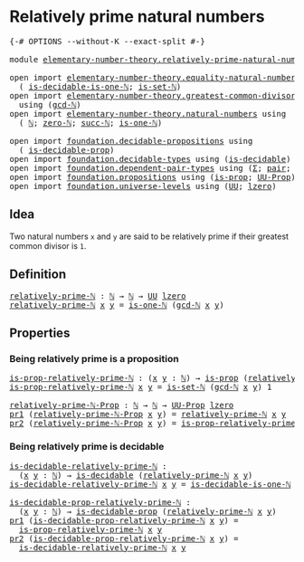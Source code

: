 # Relatively prime natural numbers

<pre class="Agda"><a id="45" class="Symbol">{-#</a> <a id="49" class="Keyword">OPTIONS</a> <a id="57" class="Pragma">--without-K</a> <a id="69" class="Pragma">--exact-split</a> <a id="83" class="Symbol">#-}</a>

<a id="88" class="Keyword">module</a> <a id="95" href="elementary-number-theory.relatively-prime-natural-numbers.html" class="Module">elementary-number-theory.relatively-prime-natural-numbers</a> <a id="153" class="Keyword">where</a>

<a id="160" class="Keyword">open</a> <a id="165" class="Keyword">import</a> <a id="172" href="elementary-number-theory.equality-natural-numbers.html" class="Module">elementary-number-theory.equality-natural-numbers</a> <a id="222" class="Keyword">using</a>
  <a id="230" class="Symbol">(</a> <a id="232" href="elementary-number-theory.equality-natural-numbers.html#3154" class="Function">is-decidable-is-one-ℕ</a><a id="253" class="Symbol">;</a> <a id="255" href="elementary-number-theory.equality-natural-numbers.html#2180" class="Function">is-set-ℕ</a><a id="263" class="Symbol">)</a>
<a id="265" class="Keyword">open</a> <a id="270" class="Keyword">import</a> <a id="277" href="elementary-number-theory.greatest-common-divisor-natural-numbers.html" class="Module">elementary-number-theory.greatest-common-divisor-natural-numbers</a>
  <a id="344" class="Keyword">using</a> <a id="350" class="Symbol">(</a><a id="351" href="elementary-number-theory.greatest-common-divisor-natural-numbers.html#5674" class="Function">gcd-ℕ</a><a id="356" class="Symbol">)</a>
<a id="358" class="Keyword">open</a> <a id="363" class="Keyword">import</a> <a id="370" href="elementary-number-theory.natural-numbers.html" class="Module">elementary-number-theory.natural-numbers</a> <a id="411" class="Keyword">using</a>
  <a id="419" class="Symbol">(</a> <a id="421" href="elementary-number-theory.natural-numbers.html#1444" class="Datatype">ℕ</a><a id="422" class="Symbol">;</a> <a id="424" href="elementary-number-theory.natural-numbers.html#1465" class="InductiveConstructor">zero-ℕ</a><a id="430" class="Symbol">;</a> <a id="432" href="elementary-number-theory.natural-numbers.html#1478" class="InductiveConstructor">succ-ℕ</a><a id="438" class="Symbol">;</a> <a id="440" href="elementary-number-theory.natural-numbers.html#1988" class="Function">is-one-ℕ</a><a id="448" class="Symbol">)</a>

<a id="451" class="Keyword">open</a> <a id="456" class="Keyword">import</a> <a id="463" href="foundation.decidable-propositions.html" class="Module">foundation.decidable-propositions</a> <a id="497" class="Keyword">using</a>
  <a id="505" class="Symbol">(</a> <a id="507" href="foundation.decidable-propositions.html#1777" class="Function">is-decidable-prop</a><a id="524" class="Symbol">)</a>
<a id="526" class="Keyword">open</a> <a id="531" class="Keyword">import</a> <a id="538" href="foundation.decidable-types.html" class="Module">foundation.decidable-types</a> <a id="565" class="Keyword">using</a> <a id="571" class="Symbol">(</a><a id="572" href="foundation.decidable-types.html#1741" class="Function">is-decidable</a><a id="584" class="Symbol">)</a>
<a id="586" class="Keyword">open</a> <a id="591" class="Keyword">import</a> <a id="598" href="foundation.dependent-pair-types.html" class="Module">foundation.dependent-pair-types</a> <a id="630" class="Keyword">using</a> <a id="636" class="Symbol">(</a><a id="637" href="foundation-core.dependent-pair-types.html#502" class="Record">Σ</a><a id="638" class="Symbol">;</a> <a id="640" href="foundation-core.dependent-pair-types.html#575" class="InductiveConstructor">pair</a><a id="644" class="Symbol">;</a> <a id="646" href="foundation-core.dependent-pair-types.html#592" class="Field">pr1</a><a id="649" class="Symbol">;</a> <a id="651" href="foundation-core.dependent-pair-types.html#604" class="Field">pr2</a><a id="654" class="Symbol">)</a>
<a id="656" class="Keyword">open</a> <a id="661" class="Keyword">import</a> <a id="668" href="foundation.propositions.html" class="Module">foundation.propositions</a> <a id="692" class="Keyword">using</a> <a id="698" class="Symbol">(</a><a id="699" href="foundation-core.propositions.html#1246" class="Function">is-prop</a><a id="706" class="Symbol">;</a> <a id="708" href="foundation-core.propositions.html#1322" class="Function">UU-Prop</a><a id="715" class="Symbol">)</a>
<a id="717" class="Keyword">open</a> <a id="722" class="Keyword">import</a> <a id="729" href="foundation.universe-levels.html" class="Module">foundation.universe-levels</a> <a id="756" class="Keyword">using</a> <a id="762" class="Symbol">(</a><a id="763" href="foundation-core.universe-levels.html#222" class="Primitive">UU</a><a id="765" class="Symbol">;</a> <a id="767" href="Agda.Primitive.html#764" class="Primitive">lzero</a><a id="772" class="Symbol">)</a>
</pre>
## Idea

Two natural numbers `x` and `y` are said to be relatively prime if their greatest common divisor is `1`.

## Definition

<pre class="Agda"><a id="relatively-prime-ℕ"></a><a id="917" href="elementary-number-theory.relatively-prime-natural-numbers.html#917" class="Function">relatively-prime-ℕ</a> <a id="936" class="Symbol">:</a> <a id="938" href="elementary-number-theory.natural-numbers.html#1444" class="Datatype">ℕ</a> <a id="940" class="Symbol">→</a> <a id="942" href="elementary-number-theory.natural-numbers.html#1444" class="Datatype">ℕ</a> <a id="944" class="Symbol">→</a> <a id="946" href="foundation-core.universe-levels.html#222" class="Primitive">UU</a> <a id="949" href="Agda.Primitive.html#764" class="Primitive">lzero</a>
<a id="955" href="elementary-number-theory.relatively-prime-natural-numbers.html#917" class="Function">relatively-prime-ℕ</a> <a id="974" href="elementary-number-theory.relatively-prime-natural-numbers.html#974" class="Bound">x</a> <a id="976" href="elementary-number-theory.relatively-prime-natural-numbers.html#976" class="Bound">y</a> <a id="978" class="Symbol">=</a> <a id="980" href="elementary-number-theory.natural-numbers.html#1988" class="Function">is-one-ℕ</a> <a id="989" class="Symbol">(</a><a id="990" href="elementary-number-theory.greatest-common-divisor-natural-numbers.html#5674" class="Function">gcd-ℕ</a> <a id="996" href="elementary-number-theory.relatively-prime-natural-numbers.html#974" class="Bound">x</a> <a id="998" href="elementary-number-theory.relatively-prime-natural-numbers.html#976" class="Bound">y</a><a id="999" class="Symbol">)</a>
</pre>
## Properties

### Being relatively prime is a proposition

<pre class="Agda"><a id="is-prop-relatively-prime-ℕ"></a><a id="1074" href="elementary-number-theory.relatively-prime-natural-numbers.html#1074" class="Function">is-prop-relatively-prime-ℕ</a> <a id="1101" class="Symbol">:</a> <a id="1103" class="Symbol">(</a><a id="1104" href="elementary-number-theory.relatively-prime-natural-numbers.html#1104" class="Bound">x</a> <a id="1106" href="elementary-number-theory.relatively-prime-natural-numbers.html#1106" class="Bound">y</a> <a id="1108" class="Symbol">:</a> <a id="1110" href="elementary-number-theory.natural-numbers.html#1444" class="Datatype">ℕ</a><a id="1111" class="Symbol">)</a> <a id="1113" class="Symbol">→</a> <a id="1115" href="foundation-core.propositions.html#1246" class="Function">is-prop</a> <a id="1123" class="Symbol">(</a><a id="1124" href="elementary-number-theory.relatively-prime-natural-numbers.html#917" class="Function">relatively-prime-ℕ</a> <a id="1143" href="elementary-number-theory.relatively-prime-natural-numbers.html#1104" class="Bound">x</a> <a id="1145" href="elementary-number-theory.relatively-prime-natural-numbers.html#1106" class="Bound">y</a><a id="1146" class="Symbol">)</a>
<a id="1148" href="elementary-number-theory.relatively-prime-natural-numbers.html#1074" class="Function">is-prop-relatively-prime-ℕ</a> <a id="1175" href="elementary-number-theory.relatively-prime-natural-numbers.html#1175" class="Bound">x</a> <a id="1177" href="elementary-number-theory.relatively-prime-natural-numbers.html#1177" class="Bound">y</a> <a id="1179" class="Symbol">=</a> <a id="1181" href="elementary-number-theory.equality-natural-numbers.html#2180" class="Function">is-set-ℕ</a> <a id="1190" class="Symbol">(</a><a id="1191" href="elementary-number-theory.greatest-common-divisor-natural-numbers.html#5674" class="Function">gcd-ℕ</a> <a id="1197" href="elementary-number-theory.relatively-prime-natural-numbers.html#1175" class="Bound">x</a> <a id="1199" href="elementary-number-theory.relatively-prime-natural-numbers.html#1177" class="Bound">y</a><a id="1200" class="Symbol">)</a> <a id="1202" class="Number">1</a>

<a id="relatively-prime-ℕ-Prop"></a><a id="1205" href="elementary-number-theory.relatively-prime-natural-numbers.html#1205" class="Function">relatively-prime-ℕ-Prop</a> <a id="1229" class="Symbol">:</a> <a id="1231" href="elementary-number-theory.natural-numbers.html#1444" class="Datatype">ℕ</a> <a id="1233" class="Symbol">→</a> <a id="1235" href="elementary-number-theory.natural-numbers.html#1444" class="Datatype">ℕ</a> <a id="1237" class="Symbol">→</a> <a id="1239" href="foundation-core.propositions.html#1322" class="Function">UU-Prop</a> <a id="1247" href="Agda.Primitive.html#764" class="Primitive">lzero</a>
<a id="1253" href="foundation-core.dependent-pair-types.html#592" class="Field">pr1</a> <a id="1257" class="Symbol">(</a><a id="1258" href="elementary-number-theory.relatively-prime-natural-numbers.html#1205" class="Function">relatively-prime-ℕ-Prop</a> <a id="1282" href="elementary-number-theory.relatively-prime-natural-numbers.html#1282" class="Bound">x</a> <a id="1284" href="elementary-number-theory.relatively-prime-natural-numbers.html#1284" class="Bound">y</a><a id="1285" class="Symbol">)</a> <a id="1287" class="Symbol">=</a> <a id="1289" href="elementary-number-theory.relatively-prime-natural-numbers.html#917" class="Function">relatively-prime-ℕ</a> <a id="1308" href="elementary-number-theory.relatively-prime-natural-numbers.html#1282" class="Bound">x</a> <a id="1310" href="elementary-number-theory.relatively-prime-natural-numbers.html#1284" class="Bound">y</a>
<a id="1312" href="foundation-core.dependent-pair-types.html#604" class="Field">pr2</a> <a id="1316" class="Symbol">(</a><a id="1317" href="elementary-number-theory.relatively-prime-natural-numbers.html#1205" class="Function">relatively-prime-ℕ-Prop</a> <a id="1341" href="elementary-number-theory.relatively-prime-natural-numbers.html#1341" class="Bound">x</a> <a id="1343" href="elementary-number-theory.relatively-prime-natural-numbers.html#1343" class="Bound">y</a><a id="1344" class="Symbol">)</a> <a id="1346" class="Symbol">=</a> <a id="1348" href="elementary-number-theory.relatively-prime-natural-numbers.html#1074" class="Function">is-prop-relatively-prime-ℕ</a> <a id="1375" href="elementary-number-theory.relatively-prime-natural-numbers.html#1341" class="Bound">x</a> <a id="1377" href="elementary-number-theory.relatively-prime-natural-numbers.html#1343" class="Bound">y</a>
</pre>
### Being relatively prime is decidable

<pre class="Agda"><a id="is-decidable-relatively-prime-ℕ"></a><a id="1433" href="elementary-number-theory.relatively-prime-natural-numbers.html#1433" class="Function">is-decidable-relatively-prime-ℕ</a> <a id="1465" class="Symbol">:</a>
  <a id="1469" class="Symbol">(</a><a id="1470" href="elementary-number-theory.relatively-prime-natural-numbers.html#1470" class="Bound">x</a> <a id="1472" href="elementary-number-theory.relatively-prime-natural-numbers.html#1472" class="Bound">y</a> <a id="1474" class="Symbol">:</a> <a id="1476" href="elementary-number-theory.natural-numbers.html#1444" class="Datatype">ℕ</a><a id="1477" class="Symbol">)</a> <a id="1479" class="Symbol">→</a> <a id="1481" href="foundation.decidable-types.html#1741" class="Function">is-decidable</a> <a id="1494" class="Symbol">(</a><a id="1495" href="elementary-number-theory.relatively-prime-natural-numbers.html#917" class="Function">relatively-prime-ℕ</a> <a id="1514" href="elementary-number-theory.relatively-prime-natural-numbers.html#1470" class="Bound">x</a> <a id="1516" href="elementary-number-theory.relatively-prime-natural-numbers.html#1472" class="Bound">y</a><a id="1517" class="Symbol">)</a>
<a id="1519" href="elementary-number-theory.relatively-prime-natural-numbers.html#1433" class="Function">is-decidable-relatively-prime-ℕ</a> <a id="1551" href="elementary-number-theory.relatively-prime-natural-numbers.html#1551" class="Bound">x</a> <a id="1553" href="elementary-number-theory.relatively-prime-natural-numbers.html#1553" class="Bound">y</a> <a id="1555" class="Symbol">=</a> <a id="1557" href="elementary-number-theory.equality-natural-numbers.html#3154" class="Function">is-decidable-is-one-ℕ</a> <a id="1579" class="Symbol">(</a><a id="1580" href="elementary-number-theory.greatest-common-divisor-natural-numbers.html#5674" class="Function">gcd-ℕ</a> <a id="1586" href="elementary-number-theory.relatively-prime-natural-numbers.html#1551" class="Bound">x</a> <a id="1588" href="elementary-number-theory.relatively-prime-natural-numbers.html#1553" class="Bound">y</a><a id="1589" class="Symbol">)</a>

<a id="is-decidable-prop-relatively-prime-ℕ"></a><a id="1592" href="elementary-number-theory.relatively-prime-natural-numbers.html#1592" class="Function">is-decidable-prop-relatively-prime-ℕ</a> <a id="1629" class="Symbol">:</a>
  <a id="1633" class="Symbol">(</a><a id="1634" href="elementary-number-theory.relatively-prime-natural-numbers.html#1634" class="Bound">x</a> <a id="1636" href="elementary-number-theory.relatively-prime-natural-numbers.html#1636" class="Bound">y</a> <a id="1638" class="Symbol">:</a> <a id="1640" href="elementary-number-theory.natural-numbers.html#1444" class="Datatype">ℕ</a><a id="1641" class="Symbol">)</a> <a id="1643" class="Symbol">→</a> <a id="1645" href="foundation.decidable-propositions.html#1777" class="Function">is-decidable-prop</a> <a id="1663" class="Symbol">(</a><a id="1664" href="elementary-number-theory.relatively-prime-natural-numbers.html#917" class="Function">relatively-prime-ℕ</a> <a id="1683" href="elementary-number-theory.relatively-prime-natural-numbers.html#1634" class="Bound">x</a> <a id="1685" href="elementary-number-theory.relatively-prime-natural-numbers.html#1636" class="Bound">y</a><a id="1686" class="Symbol">)</a>
<a id="1688" href="foundation-core.dependent-pair-types.html#592" class="Field">pr1</a> <a id="1692" class="Symbol">(</a><a id="1693" href="elementary-number-theory.relatively-prime-natural-numbers.html#1592" class="Function">is-decidable-prop-relatively-prime-ℕ</a> <a id="1730" href="elementary-number-theory.relatively-prime-natural-numbers.html#1730" class="Bound">x</a> <a id="1732" href="elementary-number-theory.relatively-prime-natural-numbers.html#1732" class="Bound">y</a><a id="1733" class="Symbol">)</a> <a id="1735" class="Symbol">=</a>
  <a id="1739" href="elementary-number-theory.relatively-prime-natural-numbers.html#1074" class="Function">is-prop-relatively-prime-ℕ</a> <a id="1766" href="elementary-number-theory.relatively-prime-natural-numbers.html#1730" class="Bound">x</a> <a id="1768" href="elementary-number-theory.relatively-prime-natural-numbers.html#1732" class="Bound">y</a>
<a id="1770" href="foundation-core.dependent-pair-types.html#604" class="Field">pr2</a> <a id="1774" class="Symbol">(</a><a id="1775" href="elementary-number-theory.relatively-prime-natural-numbers.html#1592" class="Function">is-decidable-prop-relatively-prime-ℕ</a> <a id="1812" href="elementary-number-theory.relatively-prime-natural-numbers.html#1812" class="Bound">x</a> <a id="1814" href="elementary-number-theory.relatively-prime-natural-numbers.html#1814" class="Bound">y</a><a id="1815" class="Symbol">)</a> <a id="1817" class="Symbol">=</a>
  <a id="1821" href="elementary-number-theory.relatively-prime-natural-numbers.html#1433" class="Function">is-decidable-relatively-prime-ℕ</a> <a id="1853" href="elementary-number-theory.relatively-prime-natural-numbers.html#1812" class="Bound">x</a> <a id="1855" href="elementary-number-theory.relatively-prime-natural-numbers.html#1814" class="Bound">y</a>
</pre>